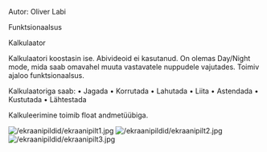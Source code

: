 Autor: Oliver Labi

Funktsionaalsus

Kalkulaator

Kalkulaatori koostasin ise. Abivideoid ei kasutanud.
On olemas Day/Night mode, mida saab omavahel muuta vastavatele nuppudele vajutades.
Toimiv ajaloo funktsionaalsus.

Kalkulaatoriga saab:
• Jagada
• Korrutada
• Lahutada
• Liita
• Astendada
• Kustutada
• Lähtestada

Kalkuleerimine toimib float andmetüübiga.

![/ekraanipildid/ekraanipilt1.jpg](Avaekraan)
![/ekraanipildid/ekraanipilt2.jpg](Day_Mode)
![/ekraanipildid/ekraanipilt3.jpg](Night_Mode)